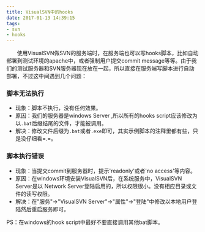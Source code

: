 ```yaml
---
title: VisualSVN中的hooks
date: 2017-01-13 14:39:15
tags:
- svn
- hooks
---
```

&#160; &#160; &#160; &#160;使用VisualSVN做SVN的服务端时，在服务端也可以写hooks脚本，比如自动部署到测试环境的apache中，或者强制用户提交commit message等等。由于我们的测试服务器和SVN服务器现在放在一起，所以直接在服务端写脚本进行自动部署，不过这中间遇到几个问题：
### 脚本无法执行
* 现象：脚本不执行，没有任何效果。
* 原因：我们的服务器是windows Server ,所以所有的hooks script应该修改为以`.bat`后缀结尾的文件，才能被调用。
* 解决：修改文件后缀为`.bat`或者`.exe`即可，其实示例脚本的注释里都有些，只是没仔细看=.=。
### 脚本执行错误
* 现象：当提交commit到服务器时，提示'readonly'或者'no access'等内容。
* 原因：在windows环境安装VisualSVN后，在系统服务中，VisualSVN Server是以 Network Server登陆启用的，所以权限很小。没有相应目录或文件的读写权限。
* 解决：在"服务"->"VisualSVN Server"->"属性"->"登陆"中修改以本地用户登陆然后重启服务即可。

PS：在windows的hook script中最好不要直接调用其他bat脚本。
